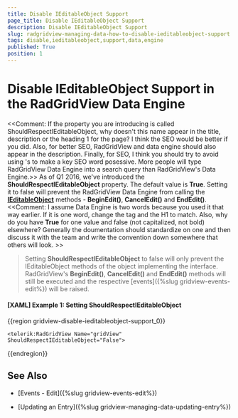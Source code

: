 ```yaml
---
title: Disable IEditableObject Support
page_title: Disable IEditableObject Support
description: Disable IEditableObject Support
slug: radgridview-managing-data-how-to-disable-ieditableobject-support
tags: disable,ieditableobject,support,data,engine
published: True
position: 1
---
```


# Disable IEditableObject Support in the RadGridView Data Engine
<<Comment: If the property you are introducing is called ShouldRespectIEditableObject, why doesn't this name appear in the title, description or the heading 1 for the page? I think the SEO would be better if you did. Also, for better SEO, RadGridView and data engine should also appear in the description. Finally, for SEO, I think you should try to avoid using 's to make a key SEO word posessive. More people will type RadGridView Data Engine into a search query than RadGridView's Data Engine.>> 
As of Q1 2016, we've introduced the **ShouldRespectIEditableObject** property. The default value is **True**. Setting it to false will prevent the RadGridView Data Engine from calling the [**IEditableObject**](https://msdn.microsoft.com/en-us/library/system.componentmodel.ieditableobject(v=vs.110).aspx) methods - **BeginEdit()**, **CancelEdit()** and **EndEdit()**.
<<Comment: I assume Data Engine is two words because you used it that way earlier. If it is one word, change the tag and the H1 to match. Also, why do you have **True** for one value and false (not capitalized, not bold) elsewhere? Generally the doumentation should standardize on one and then discuss it with the team and write the convention down somewhere that others will look. >>
>Setting **ShouldRespectIEditableObject** to false will only prevent the IEditableObject methods of the object implementing the interface. RadGridView's **BeginEdit()**, **CancelEdit()** and **EndEdit()** methods will still be executed and the respective [events]({%slug gridview-events-edit%}) will be raised.

#### __[XAML] Example 1: Setting ShouldRespectIEditableObject__

{{region gridview-disable-ieditableobject-support_0}}

	<telerik:RadGridView Name="gridView" ShouldRespectIEditableObject="False">
{{endregion}}

## See Also

 * [Events - Edit]({%slug gridview-events-edit%})

 * [Updating an Entry]({%slug gridview-managing-data-updating-entry%})
